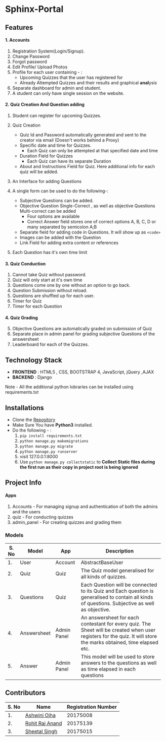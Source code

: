 # Sphinx-Portal

## Features

#### 1. Accounts
1. Registration System(Login/Signup).
2. Change Password
3. Forgot password
4. Edit Profile/ Upload Photos
5. Profile for each user containing - :
    * Upcoming Quizzes that the user has registered for
    * Already Attempted Quizzes and their results and graphical **anal**ysis 
6. Separate dashboard for admin and student.  
7.  A student can only have single session on the website.  

#### 2. Quiz Creation And Question adding

1. Student can register for upcoming Quizzes.

2. Quiz Creation
    * Quiz Id and Password automatically generated and sent to the creator via email (Doesn't works behind a Proxy)
    * Specific date and time for Quizzes.
        * Each Quiz can only be attempted at that specified date and time
    * Duration Field for Quizzes
        * Each Quiz can have its separate Duration
    * About and Instructions Field for Quiz. Here additional info for each quiz will be added.
    
2. An Interface for adding Questions

3. A single form can be used to do the following-:
    * Subjective Questions can be added.
    * Objective Question Single-Correct , as well as objective Questions Multi-correct can be added
        * Four options are available
        * Correct Answer field stores one of correct options A, B, C, D or many separated by semicolon A;B
    * Separate field for adding code in Questions. It will show up as `<code>`
    * Images can be added with the Question
    * Link Field for adding extra content or references
    
4. Each Question has it's own time limit

#### 3. Quiz Conduction

1. Cannot take Quiz without password.
2. Quiz will only start at it's own time
3. Questions come one by one without an option to go back.
4. Question Submission without reload.
5. Questions are shuffled up for each user.
6. Timer for Quiz
7. Timer for each Question

#### 4. Quiz Grading

5. Objective Questions are automatically graded on submission of Quiz
6. Separate place in admin panel for grading subjective Questions of the answersheet
6. Leaderboard for each of the Quizzes.


## Technology Stack
* **FRONTEND** : HTML5 , CSS, BOOTSTRAP 4, JavaScript, jQuery ,AJAX
* **BACKEND** : Django

Note - All the additional python lobraries can be installed using requirements.txt


## Installations
* Clone the [Repository](https://github.com/ashwini571/Sphinx-Portal.git)
* Make Sure You have **Python3** installed.
* Do the following - :
    1. `pip install requirements.txt`
    2. `python manage.py makemigrations`
    3. `python manage.py migrate`
    4. `python manage.py runserver`
    5. visit 127.0.0.1:8000
    6. Use `python manage.py collectstatic` to **Collect Static files during the first run as their copy in project root is being ignored**


## Project Info
#### Apps
1. Accounts - For managing signup and authentication of both the admins and the users
2. quiz - For conducting quizzes
3. admin_panel - For creating quizzes and grading them

### Models
| S. No	| Model 	    | App  	  | Description                     |
|-------|---------------|---------|---------------------------------|
|   1.	| User 		    | Account |  AbstractBaseUser               |
|   2.	| Quiz  	    |   Quiz  |  The Quiz model generalised for all kinds of quizzes.   |
|   3.	| Questions  	|   Quiz  |  Each Question will be connected to its Quiz and Each question is generalised to contain all kinds of questions. Subjective as well as objective.|
|   4.  | Answersheet   | Admin Panel | An answersheet for each contestant for every quiz. The Sheet will be created when user registers for the quiz. It will store the marks obtained, time elapsed etc. |
|   5.  | Answer        | Admin Panel | This model will be used to store answers to the questions as well as time elapsed in each questions |


## Contributors
| S. No	| Name 	    | Registration Number|
|-------|-----------|--------------------|
|   1.	| [Ashwini Ojha](https://github.com/ashwini571) 		    |  20175008       |
|   2.	| [Rohit Raj Anand](https://github.com/rht6226) 		    |  20175139       |
|   3.	| [Sheetal Singh](https://github.com/Sheetal-98) 		    |  20175015       |

